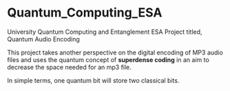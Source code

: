 # Quantum_Computing_ESA

University Quantum Computing and Entanglement ESA Project titled, Quantum Audio Encoding

This project takes another perspective on the digital encoding of MP3 audio files and uses the quantum concept
of **superdense coding** in an aim to decrease the space needed for an mp3 file.

In simple terms, one quantum bit will store two classical bits.
